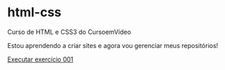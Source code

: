 # html-css
 Curso de HTML e CSS3 do CursoemVídeo

Estou aprendendo a criar sites e agora vou gerenciar meus repositórios!

<a href="https://tomasmoiano.github.io/html-css/exercicios/ex001/" target="_blank">Executar exercício 001</a>